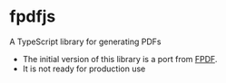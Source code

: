 # fpdfjs
A TypeScript library for generating PDFs

* The initial version of this library is a port from [FPDF](http://fpdf.org).
* It is not ready for production use
